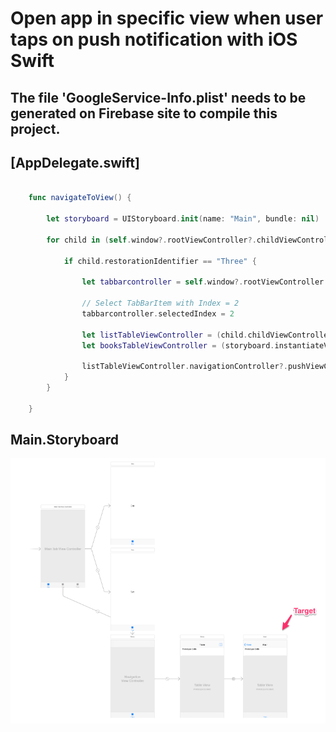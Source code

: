 # Open app in specific view when user taps on push notification with iOS Swift

## The file 'GoogleService-Info.plist' needs to be generated on Firebase site to compile this project.

## [AppDelegate.swift]

```swift
       
    func navigateToView() {
        
        let storyboard = UIStoryboard.init(name: "Main", bundle: nil)
        
        for child in (self.window?.rootViewController?.childViewControllers)! {
            
            if child.restorationIdentifier == "Three" {
                
                let tabbarcontroller = self.window?.rootViewController as! MainTabViewController
                
                // Select TabBarItem with Index = 2
                tabbarcontroller.selectedIndex = 2
                
                let listTableViewController = (child.childViewControllers[0]) as! ListTableViewController
                let booksTableViewController = (storyboard.instantiateViewController(withIdentifier: "Four")) as! BooksTableViewController
                
                listTableViewController.navigationController?.pushViewController(booksTableViewController, animated: true)
            }
        }
        
    }

```

## Main.Storyboard

![GitHub Logo](https://raw.githubusercontent.com/mariohercules/ios-notification/master/TestNotification/Resourses/Main_storyboard.png)

